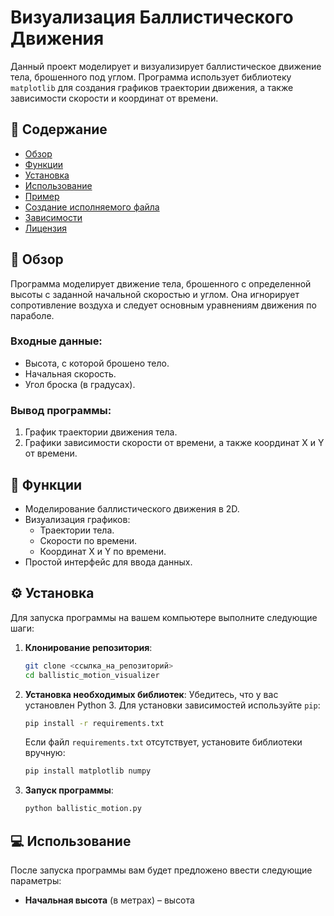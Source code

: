 # Визуализация Баллистического Движения

Данный проект моделирует и визуализирует баллистическое движение тела, брошенного под углом. Программа использует библиотеку `matplotlib` для создания графиков траектории движения, а также зависимости скорости и координат от времени.

## 📄 Содержание

- [Обзор](#обзор)
- [Функции](#функции)
- [Установка](#установка)
- [Использование](#использование)
- [Пример](#пример)
- [Создание исполняемого файла](#создание-исполняемого-файла)
- [Зависимости](#зависимости)
- [Лицензия](#лицензия)

## 📌 Обзор

Программа моделирует движение тела, брошенного с определенной высоты с заданной начальной скоростью и углом. Она игнорирует сопротивление воздуха и следует основным уравнениям движения по параболе.

### Входные данные:
- Высота, с которой брошено тело.
- Начальная скорость.
- Угол броска (в градусах).

### Вывод программы:
1. График траектории движения тела.
2. Графики зависимости скорости от времени, а также координат X и Y от времени.

## 🚀 Функции

- Моделирование баллистического движения в 2D.
- Визуализация графиков:
  - Траектории тела.
  - Скорости по времени.
  - Координат X и Y по времени.
- Простой интерфейс для ввода данных.

## ⚙️ Установка

Для запуска программы на вашем компьютере выполните следующие шаги:

1. **Клонирование репозитория**:
    ```bash
    git clone <ссылка_на_репозиторий>
    cd ballistic_motion_visualizer
    ```

2. **Установка необходимых библиотек**:
    Убедитесь, что у вас установлен Python 3. Для установки зависимостей используйте `pip`:
    ```bash
    pip install -r requirements.txt
    ```

    Если файл `requirements.txt` отсутствует, установите библиотеки вручную:
    ```bash
    pip install matplotlib numpy
    ```

3. **Запуск программы**:
    ```bash
    python ballistic_motion.py
    ```

## 💻 Использование

После запуска программы вам будет предложено ввести следующие параметры:
- **Начальная высота** (в метрах) – высота
